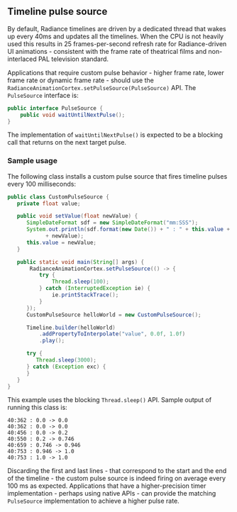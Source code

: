 ## Timeline pulse source
By default, Radiance timelines are driven by a dedicated thread that wakes up every 40ms and updates all the timelines. When the CPU is not heavily used this results in 25 frames-per-second refresh rate for Radiance-driven UI animations - consistent with the frame rate of theatrical films and non-interlaced PAL television standard.

Applications that require custom pulse behavior - higher frame rate, lower frame rate or dynamic frame rate - should use the `RadianceAnimationCortex.setPulseSource(PulseSource)` API. The `PulseSource` interface is:

```java
public interface PulseSource {
	public void waitUntilNextPulse();
}
```

The implementation of `waitUntilNextPulse()` is expected to be a blocking call that returns on the next target pulse.

### Sample usage

The following class installs a custom pulse source that fires timeline pulses every 100 milliseconds:

```java
public class CustomPulseSource {
   private float value;

   public void setValue(float newValue) {
      SimpleDateFormat sdf = new SimpleDateFormat("mm:SSS");
      System.out.println(sdf.format(new Date()) + " : " + this.value + " -> "
            + newValue);
      this.value = newValue;
   }

   public static void main(String[] args) {
       RadianceAnimationCortex.setPulseSource(() -> {
          try {
              Thread.sleep(100);
          } catch (InterruptedException ie) {
              ie.printStackTrace();
          }
      });
      CustomPulseSource helloWorld = new CustomPulseSource();

      Timeline.builder(helloWorld)
          .addPropertyToInterpolate("value", 0.0f, 1.0f)
          .play();

      try {
         Thread.sleep(3000);
      } catch (Exception exc) {
      }
   }
}
```

This example uses the blocking `Thread.sleep()` API. Sample output of running this class is:

```
40:362 : 0.0 -> 0.0
40:362 : 0.0 -> 0.0
40:456 : 0.0 -> 0.2
40:550 : 0.2 -> 0.746
40:659 : 0.746 -> 0.946
40:753 : 0.946 -> 1.0
40:753 : 1.0 -> 1.0
```

Discarding the first and last lines - that correspond to the start and the end of the timeline - the custom pulse source is indeed firing on average every 100 ms as expected. Applications that have a higher-precision timer implementation - perhaps using native APIs - can provide the matching `PulseSource` implementation to achieve a higher pulse rate.
